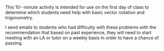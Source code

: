 This 10--minute activity is intended for use on the first day of class to determine which students need help with basic vector notation and trigonometry.

I send emails to students who had difficulty with these problems with the recommendation that based on past experience, they will need to start meeting with an LA or tutor on a weekly basis in order to have a chance of passing.